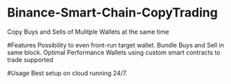 # Binance-Smart-Chain-CopyTrading
Copy Buys and Sells of Mulitple Wallets at the same time

#Features
Possibility to even front-run target wallet. 
Bundle Buys and Sell in same block.
Optimal Performance
Wallets using custom smart contracts to trade supported 


#Usage
Best setup on cloud running 24/7. 


